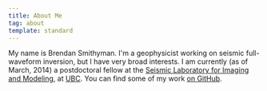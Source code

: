 ```yaml
---
title: About Me
tag: about
template: standard
---
```


My name is Brendan Smithyman. I'm a geophysicist working on seismic full-waveform inversion, but I have very broad interests. I am currently (as of March, 2014) a postdoctoral fellow at the [Seismic Laboratory for Imaging and Modeling](https://www.slim.eos.ubc.ca/), at [UBC](http://www.ubc.ca/). You can find some of my work [on GitHub](https://github.com/bsmithyman).
